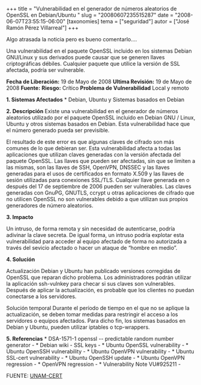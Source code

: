 +++
title = "Vulnerabilidad en el generador de números aleatorios de OpenSSL en Debian/Ubuntu "
slug = "20080607235515287"
date = "2008-06-07T23:55:15-06:00"
[taxonomies]
tema = ["seguridad"]
autor = ["José Ramón Pérez Villarreal"]
+++

Algo atrasada la noticia pero es bueno comentarlo....

Una vulnerabilidad en el paquete OpenSSL incluido en los sistemas Debian
GNU/Linux y sus derivados puede causar que se generen llaves
criptográficas débiles. Cualquier paquete que utilice la versión de SSL
afectada, podría ser vulnerable.

**Fecha de Liberación:** 19 de Mayo de 2008
**Ultima Revisión:** 19 de Mayo de 2008
**Fuente:**
**Riesgo:** Crítico
**Problema de Vulnerabilidad** Local y remoto

**1. Sistemas Afectados** \* Debian, Ubuntu y Sistemas basados en
Debian

**2. Descripción** Existe una vulnerabilidad en el generador de números
aleatorios utilizado por el paquete OpenSSL incluido en Debian GNU /
Linux, Ubuntu y otros sistemas basados en Debian. Esta vulnerabilidad
hace que el número generado pueda ser previsible.

El resultado de este error es que algunas claves de cifrado son más
comunes de lo que debieran ser. Esta vulnerabilidad afecta a todas las
aplicaciones que utilizan claves generadas con la versión afectada del
paquete OpenSSL. Las llaves que pueden ser afectadas, sin que se limiten
a las mismas, son las llaves de SSH, OpenVPN, DNSSEC y las llaves
generadas para el usos de certificados en formato X.509 y las llaves de
sesión utilizadas para conexiones SSL/TLS. Cualquier llave generada en o
después del 17 de septiembre de 2006 pueden ser vulnerables. Las claves
generadas con GnuPG, GNUTLS, ccrypt u otras aplicaciones de cifrado que
no utilicen OpenSSL no son vulnerables debido a que utilizan sus propios
generadores de número aleatorios.

**3. Impacto**

Un intruso, de forma remota y sin necesidad de autenticarse, podría
adivinar la clave secreta. De igual forma, un intruso podría explotar
esta vulnerabilidad para acceder al equipo afectado de forma no
autorizada a través del sevicio afectado o hacer un ataque de “hombre en
medio”.

**4. Solución**

Actualización
Debian y Ubuntu han publicado versiones corregidas de OpenSSL que
reparan dicho problema. Los administradores podrán utilizar la
aplicación ssh-vulnkey para checar si sus claves son vulnerables.
Después de aplicar la actualización, es probable que los clientes no
puedan conectarse a los servidores.

Solución temporal
Durante el período de tiempo en el que no se aplique la actualización,
se deben tomar medidas para restringir el acceso a los servidores o
equipos afectados. Para dicho fin, los sistemas basados en Debian y
Ubuntu, pueden utilizar iptables o tcp-wrappers.

**5. Referencias**
\* DSA-1571-1 openssl -- predictable random number generator - \* Debian
wiki - SSL keys - \* Ubuntu OpenSSL vulnerability - \* Ubuntu OpenSSH
vulnerability - \* Ubuntu OpenVPN vulnerability - \* Ubuntu SSL-cert
vulnerability - \* Ubuntu OpenSSH update - \* Ubuntu OpenVPN
regression - \* OpenVPN regression - \* Vulnerability Note VU#925211 -

FUENTE: [UNAM-CERT](http://www.cert.org.mx/boletin/?vulne=5595)

